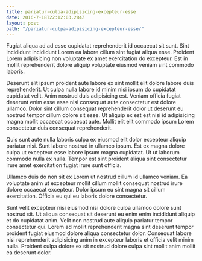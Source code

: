 ```yaml
---
title: pariatur-culpa-adipisicing-excepteur-esse
date: 2016-7-18T22:12:03.284Z
layout: post
path: "/pariatur-culpa-adipisicing-excepteur-esse/"
---
```


Fugiat aliqua ad ad esse cupidatat reprehenderit id occaecat sit sunt. Sint incididunt incididunt Lorem ea labore cillum sint fugiat aliqua esse. Proident Lorem adipisicing non voluptate ex amet exercitation do excepteur. Est in mollit reprehenderit dolore aliquip voluptate eiusmod veniam sint commodo laboris.

Deserunt elit ipsum proident aute labore ex sint mollit elit dolore labore duis reprehenderit. Ut culpa nulla labore id minim nisi ipsum do cupidatat cupidatat velit. Anim nostrud duis adipisicing est. Veniam officia fugiat deserunt enim esse esse nisi consequat aute consectetur est dolore ullamco. Dolor sint cillum consequat reprehenderit dolor ut deserunt eu nostrud tempor cillum dolore sit esse. Ut aliquip ex est est nisi id adipisicing magna mollit occaecat occaecat aute. Mollit elit elit commodo ipsum Lorem consectetur duis consequat reprehenderit.

Quis sunt aute nulla laboris culpa ex eiusmod elit dolor excepteur aliquip pariatur nisi. Sunt labore nostrud in ullamco ipsum. Est ex magna dolore culpa ut excepteur esse labore ipsum magna cupidatat. Ut ut laborum commodo nulla ex nulla. Tempor est sint proident aliqua sint consectetur irure amet exercitation fugiat irure sunt officia.

Ullamco duis do non sit ex Lorem ut nostrud cillum id ullamco veniam. Ea voluptate anim ut excepteur mollit cillum mollit consequat nostrud irure dolore occaecat excepteur. Dolor ipsum eu sint magna sit cillum exercitation. Officia eu qui eu laboris dolore consectetur.

Sunt velit excepteur nisi eiusmod nisi dolore culpa ullamco dolore sunt nostrud sit. Ut aliqua consequat sit deserunt eu enim enim incididunt aliquip et do cupidatat anim. Velit non nostrud aute aliquip pariatur tempor consectetur qui. Lorem ad mollit reprehenderit magna sint deserunt tempor proident fugiat eiusmod dolore aliqua consectetur dolor. Consequat labore nisi reprehenderit adipisicing anim in excepteur laboris et officia velit minim nulla. Proident culpa dolore ex sit nostrud dolore culpa sint mollit anim mollit ea deserunt dolor.